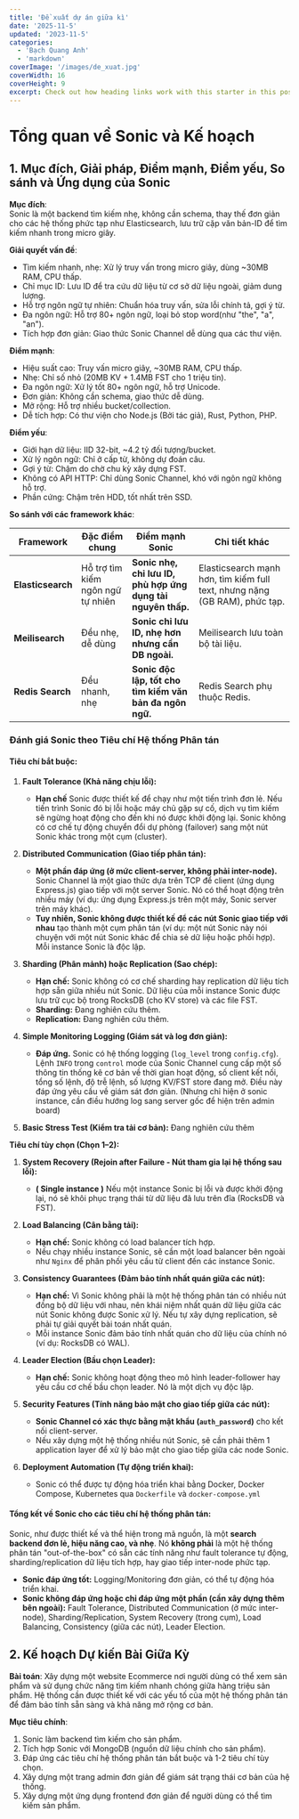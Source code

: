 ```yaml
---
title: 'Đề xuất dự án giữa kì'
date: '2025-11-5'
updated: '2023-11-5'
categories:
  - 'Bạch Quang Anh'
  - 'markdown'
coverImage: '/images/de_xuat.jpg'
coverWidth: 16
coverHeight: 9
excerpt: Check out how heading links work with this starter in this post.
---
```


# Tổng quan về Sonic và Kế hoạch

## 1. Mục đích, Giải pháp, Điểm mạnh, Điểm yếu, So sánh và Ứng dụng của Sonic

**Mục đích**:  
Sonic là một backend tìm kiếm nhẹ, không cần schema, thay thế đơn giản cho các hệ thống phức tạp như Elasticsearch, lưu trữ cặp văn bản-ID để tìm kiếm nhanh trong micro giây.

**Giải quyết vấn đề**:

- Tìm kiếm nhanh, nhẹ: Xử lý truy vấn trong micro giây, dùng ~30MB RAM, CPU thấp.
- Chỉ mục ID: Lưu ID để tra cứu dữ liệu từ cơ sở dữ liệu ngoài, giảm dung lượng.
- Hỗ trợ ngôn ngữ tự nhiên: Chuẩn hóa truy vấn, sửa lỗi chính tả, gợi ý từ.
- Đa ngôn ngữ: Hỗ trợ 80+ ngôn ngữ, loại bỏ stop word(như "the", "a", "an").
- Tích hợp đơn giản: Giao thức Sonic Channel dễ dùng qua các thư viện.

**Điểm mạnh**:

- Hiệu suất cao: Truy vấn micro giây, ~30MB RAM, CPU thấp.
- Nhẹ: Chỉ số nhỏ (20MB KV + 1.4MB FST cho 1 triệu tin).
- Đa ngôn ngữ: Xử lý tốt 80+ ngôn ngữ, hỗ trợ Unicode.
- Đơn giản: Không cần schema, giao thức dễ dùng.
- Mở rộng: Hỗ trợ nhiều bucket/collection.
- Dễ tích hợp: Có thư viện cho Node.js (Bởi tác giả), Rust, Python, PHP.

**Điểm yếu**:

- Giới hạn dữ liệu: IID 32-bit, ~4.2 tỷ đối tượng/bucket.
- Xử lý ngôn ngữ: Chỉ ở cấp từ, không dự đoán câu.
- Gợi ý từ: Chậm do chờ chu kỳ xây dựng FST.
- Không có API HTTP: Chỉ dùng Sonic Channel, khó với ngôn ngữ không hỗ trợ.
- Phần cứng: Chậm trên HDD, tốt nhất trên SSD.

**So sánh với các framework khác**:

| Framework         | Đặc điểm chung                    | Điểm mạnh Sonic                                              | Chi tiết khác                                                              |
| ----------------- | --------------------------------- | ------------------------------------------------------------ | -------------------------------------------------------------------------- |
| **Elasticsearch** | Hỗ trợ tìm kiếm ngôn ngữ tự nhiên | **Sonic nhẹ, chỉ lưu ID, phù hợp ứng dụng tài nguyên thấp.** | Elasticsearch mạnh hơn, tìm kiếm full text, nhưng nặng (GB RAM), phức tạp. |
| **Meilisearch**   | Đều nhẹ, dễ dùng                  | **Sonic chỉ lưu ID, nhẹ hơn nhưng cần DB ngoài.**            | Meilisearch lưu toàn bộ tài liệu.                                          |
| **Redis Search**  | Đều nhanh, nhẹ                    | **Sonic độc lập, tốt cho tìm kiếm văn bản đa ngôn ngữ.**     | Redis Search phụ thuộc Redis.                                              |

### **Đánh giá Sonic theo Tiêu chí Hệ thống Phân tán**

#### **Tiêu chí bắt buộc:**

1.  **Fault Tolerance (Khả năng chịu lỗi):**

    - **Hạn chế** Sonic được thiết kế để chạy như một tiến trình đơn lẻ. Nếu tiến trình Sonic đó bị lỗi hoặc máy chủ gặp sự cố, dịch vụ tìm kiếm sẽ ngừng hoạt động cho đến khi nó được khởi động lại. Sonic không có cơ chế tự động chuyển đổi dự phòng (failover) sang một nút Sonic khác trong một cụm (cluster).

2.  **Distributed Communication (Giao tiếp phân tán):**

    - **Một phần đáp ứng (ở mức client-server, không phải inter-node).** Sonic Channel là một giao thức dựa trên TCP để client (ứng dụng Express.js) giao tiếp với một server Sonic. Nó có thể hoạt động trên nhiều máy (ví dụ: ứng dụng Express.js trên một máy, Sonic server trên máy khác).
    - **Tuy nhiên, Sonic không được thiết kế để các nút Sonic giao tiếp với nhau** tạo thành một cụm phân tán (ví dụ: một nút Sonic này nói chuyện với một nút Sonic khác để chia sẻ dữ liệu hoặc phối hợp). Mỗi instance Sonic là độc lập.

3.  **Sharding (Phân mảnh) hoặc Replication (Sao chép):**

    - **Hạn chế:** Sonic không có cơ chế sharding hay replication dữ liệu tích hợp sẵn giữa nhiều nút Sonic. Dữ liệu của mỗi instance Sonic được lưu trữ cục bộ trong RocksDB (cho KV store) và các file FST.
    - **Sharding:** Đang nghiên cứu thêm.
    - **Replication:** Đang nghiên cứu thêm.

4.  **Simple Monitoring Logging (Giám sát và log đơn giản):**

    - **Đáp ứng.** Sonic có hệ thống logging (`log_level` trong `config.cfg`). Lệnh `INFO` trong `control` mode của Sonic Channel cung cấp một số thông tin thống kê cơ bản về thời gian hoạt động, số client kết nối, tổng số lệnh, độ trễ lệnh, số lượng KV/FST store đang mở. Điều này đáp ứng yêu cầu về giám sát đơn giản. (Nhưng chỉ hiện ở sonic instance, cần điều hướng log sang server gốc để hiện trên admin board)

5.  **Basic Stress Test (Kiểm tra tải cơ bản):** Đang nghiên cứu thêm

**Tiêu chí tùy chọn (Chọn 1–2):**

1.  **System Recovery (Rejoin after Failure - Nút tham gia lại hệ thống sau lỗi):**

    - **( Single instance )** Nếu một instance Sonic bị lỗi và được khởi động lại, nó sẽ khôi phục trạng thái từ dữ liệu đã lưu trên đĩa (RocksDB và FST).

2.  **Load Balancing (Cân bằng tải):**

    - **Hạn chế:** Sonic không có load balancer tích hợp.
    - Nếu chạy nhiều instance Sonic, sẽ cần một load balancer bên ngoài như `Nginx` để phân phối yêu cầu từ client đến các instance Sonic.

3.  **Consistency Guarantees (Đảm bảo tính nhất quán giữa các nút):**

    - **Hạn chế:** Vì Sonic không phải là một hệ thống phân tán có nhiều nút đồng bộ dữ liệu với nhau, nên khái niệm nhất quán dữ liệu giữa các nút Sonic không được Sonic xử lý. Nếu tự xây dựng replication, sẽ phải tự giải quyết bài toán nhất quán.
    - Mỗi instance Sonic đảm bảo tính nhất quán cho dữ liệu của chính nó (ví dụ: RocksDB có WAL).

4.  **Leader Election (Bầu chọn Leader):**

    - **Hạn chế:** Sonic không hoạt động theo mô hình leader-follower hay yêu cầu cơ chế bầu chọn leader. Nó là một dịch vụ độc lập.

5.  **Security Features (Tính năng bảo mật cho giao tiếp giữa các nút):**

    - **Sonic Channel có xác thực bằng mật khẩu (`auth_password`)** cho kết nối client-server.
    - Nếu xây dựng một hệ thống nhiều nút Sonic, sẽ cần phải thêm 1 application layer để xử lý bảo mật cho giao tiếp giữa các node Sonic.

6.  **Deployment Automation (Tự động triển khai):**
    - Sonic có thể được tự động hóa triển khai bằng Docker, Docker Compose, Kubernetes qua `Dockerfile` và `docker-compose.yml`

#### **Tổng kết về Sonic cho các tiêu chí hệ thống phân tán:**

Sonic, như được thiết kế và thể hiện trong mã nguồn, là một **search backend đơn lẻ, hiệu năng cao, và nhẹ**. Nó **không phải** là một hệ thống phân tán "out-of-the-box" có sẵn các tính năng như fault tolerance tự động, sharding/replication dữ liệu tích hợp, hay giao tiếp inter-node phức tạp.

- **Sonic đáp ứng tốt:** Logging/Monitoring đơn giản, có thể tự động hóa triển khai.
- **Sonic không đáp ứng hoặc chỉ đáp ứng một phần (cần xây dựng thêm bên ngoài):** Fault Tolerance, Distributed Communication (ở mức inter-node), Sharding/Replication, System Recovery (trong cụm), Load Balancing, Consistency (giữa các nút), Leader Election.

## 2. Kế hoạch Dự kiến Bài Giữa Kỳ

**Bài toán**: Xây dựng một website Ecommerce nơi người dùng có thể xem sản phẩm và sử dụng chức năng tìm kiếm nhanh chóng giữa hàng triệu sản phẩm. Hệ thống cần được thiết kế với các yếu tố của một hệ thống phân tán để đảm bảo tính sẵn sàng và khả năng mở rộng cơ bản.

**Mục tiêu chính**:

1. Sonic làm backend tìm kiếm cho sản phẩm.
2. Tích hợp Sonic với MongoDB (nguồn dữ liệu chính cho sản phẩm).
3. Đáp ứng các tiêu chí hệ thống phân tán bắt buộc và 1-2 tiêu chí tùy chọn.
4. Xây dựng một trang admin đơn giản để giám sát trạng thái cơ bản của hệ thống.
5. Xây dựng một ứng dụng frontend đơn giản để người dùng có thể tìm kiếm sản phẩm.
